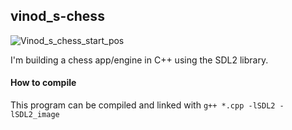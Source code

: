 ## vinod_s-chess

![Vinod_s_chess_start_pos](https://user-images.githubusercontent.com/25525969/169702504-f16411e7-7742-439a-a8f1-39dbd83b0720.png)





I'm building a chess app/engine in C++ using the SDL2 library.



#### How to compile

This program  can be compiled and linked with `g++ *.cpp -lSDL2 -lSDL2_image`





